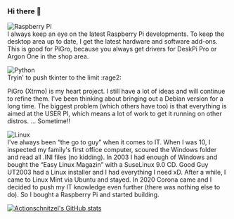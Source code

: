 ### Hi there 👋
![Raspberry Pi](https://img.shields.io/badge/-RaspberryPi-C51A4A?style=for-the-badge&logo=Raspberry-Pi)        
I always keep an eye on the latest Raspberry Pi developments. To keep the desktop area up to date, I get the latest hardware and software add-ons. This is good for PiGro, because you always get drivers for DeskPi Pro or Argon One in the shop area.    
    
![Python](https://img.shields.io/badge/python-3670A0?style=for-the-badge&logo=python&logoColor=ffdd54)        
Tryin' to push tkinter to the limit :rage2:  
    
PiGro (Xtrmo) is my heart project. I still have a lot of ideas and will continue to refine them. I've been thinking about bringing out a Debian version for a long time. The biggest problem (which others have too) is that everything is aimed at the USER PI, which means a lot of work to get it running on other distros. … Sometime!!


    
        
        
![Linux](https://img.shields.io/badge/Linux-FCC624?style=for-the-badge&logo=linux&logoColor=black)    
I've always been “the go to guy” when it comes to IT. When I was 10, I inspected my family's first office computer, scoured the Windows folder and read all .INI files (no kidding). In 2003 I had enough of Windows and bought the “Easy Linux Magazin” with a SuseLinux 9.0 CD. Good Guy UT2003 had a Linux installer and I had everything I need xD. After a while, I came to Linux Mint via Ubuntu and stayed. In 2020 Corona came and I decided to push my IT knowledge even further (there was nothing else to do). So I bought a Raspberry Pi and started building.

[![Actionschnitzel's GitHub stats](https://github-readme-stats.vercel.app/api?username=actionschnitzel)](https://github.com/actionschnitzel/github-readme-stats)

<!--
**actionschnitzel/actionschnitzel** is a ✨ _special_ ✨ repository because its `README.md` (this file) appears on your GitHub profile.

Here are some ideas to get you started:

- 🔭 I’m currently working on ...
- 🌱 I’m currently learning ...
- 👯 I’m looking to collaborate on ...
- 🤔 I’m looking for help with ...
- 💬 Ask me about ...
- 📫 How to reach me: ...
- 😄 Pronouns: ...
- ⚡ Fun fact: ...
-->

